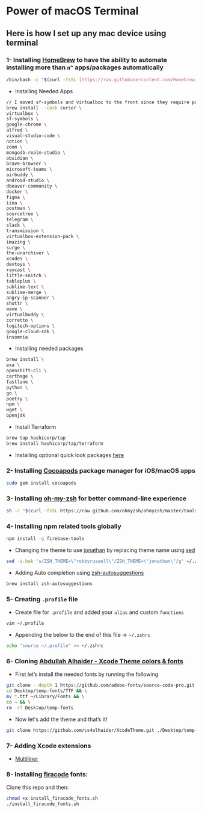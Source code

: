 # Power of macOS Terminal

## Here is how I set up any mac device using terminal

### 1- Installing [HomeBrew](https://brew.sh) to have the ability to automate installing more than `n^` apps/packages automatically

```bash
/bin/bash -c "$(curl -fsSL [https://raw.githubusercontent.com/Homebrew/install/HEAD/install.sh](https://raw.githubusercontent.com/Homebrew/install/HEAD/install.sh))"
```

- Installing Needed Apps

```bash
// I moved sf-symbols and virtualbox to the front since they require passwords 
brew install --cask cursor \
virtualbox \
sf-symbols \
google-chrome \
alfred \
visual-studio-code \
notion \
zoom \
mongodb-realm-studio \
obsidian \
brave-browser \
microsoft-teams \
airbuddy \
android-studio \
dbeaver-community \
docker \
figma \
iina \
postman \
sourcetree \
telegram \
slack \
transmission \
virtualbox-extension-pack \
imazing \
surge \
the-unarchiver \
xcodes \
devtoys \
raycast \
little-snitch \
tableplus \
sublime-text \
sublime-merge \
angry-ip-scanner \
shottr \
wave \
virtualbuddy \
corretto \
logitech-options \
google-cloud-sdk \
insomnia
```

- Installing needed packages

```bash
brew install \
exa \
openshift-cli \
carthage \
fastlane \
python \
go \
poetry \
npm \
wget \
openjdk 
```

- Install Terraform
```bash
brew tap hashicorp/tap
brew install hashicorp/tap/terraform
```

- Installing optional quick look packages [here](https://github.com/sindresorhus/quick-look-plugins)

### 2- Installing [Cocoapods](https://cocoapods.org) package manager for iOS/macOS apps

```bash
sudo gem install cocoapods
```

### 3- Installing [oh-my-zsh](https://ohmyz.sh) for better command-line experience

```bash
sh -c "$(curl -fsSL https://raw.github.com/ohmyzsh/ohmyzsh/master/tools/install.sh)"
```

### 4- Installing npm related tools globally
```bash
npm install -g firebase-tools
```

- Changing the theme to use [jonathan](https://github.com/ohmyzsh/ohmyzsh/wiki/Themes#jonathan) by replacing theme name using [sed](https://www.geeksforgeeks.org/sed-command-in-linux-unix-with-examples/)

```bash
sed -i.bak 's/ZSH_THEME=\"robbyrussell\"/ZSH_THEME=\"jonathan\"/g' ~/.zshrc
```

- Adding Auto completion using [zsh-autosuggestions](https://github.com/zsh-users/zsh-autosuggestions)

```bash
brew install zsh-autosuggestions
```

### 5- Creating `.profile` file

- Create file for `.profile` and added your `alias` and custom `functions`

```bash
vim ~/.profile
```

- Appending the below to the end of this file → `~/.zshrc`

```bash
echo "source ~/.profile" >> ~/.zshrc
```

### 6- Cloning [Abdullah Alhaider - Xcode Theme colors & fonts](https://github.com/cs4alhaider/XcodeTheme)

- First let’s install the needed fonts by running the following

```bash
git clone --depth 1 https://github.com/adobe-fonts/source-code-pro.git ./Desktop/temp-fonts && \
cd Desktop/temp-fonts/TTF && \
mv *.ttf ~/Library/Fonts && \
cd ~ && \
rm -rf Desktop/temp-fonts

```

- Now let's add the theme and that’s it!

```bash
git clone https://github.com/cs4alhaider/XcodeTheme.git ./Desktop/temp-theme && cd Desktop/temp-theme && mkdir ~/Library/Developer/Xcode/UserData/FontAndColorThemes && mv *.xccolortheme ~/Library/Developer/Xcode/UserData/FontAndColorThemes && cd ~ && rm -rf Desktop/temp-theme
```

### 7- Adding Xcode extensions
* [Multiliner](https://github.com/aheze/Multiliner)

### 8- Installing [firacode](https://github.com/tonsky/FiraCode) fonts:
Clone this repo and then:
```bash
chmod +x install_firacode_fonts.sh
./install_firacode_fonts.sh
```
